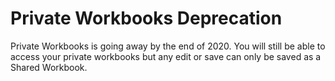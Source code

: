 # Private Workbooks Deprecation

Private Workbooks is going away by the end of 2020. You will still be able to access your private workbooks but any edit or save can only be saved as a Shared Workbook. 


